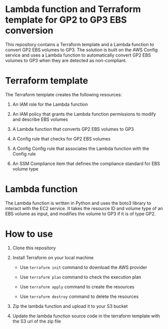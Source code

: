 # Lambda function and Terraform template for GP2 to GP3 EBS conversion

This repository contains a Terraform template and a Lambda function to convert GP2 EBS volumes to GP3. The solution is built on the AWS Config service and uses a Lambda function to automatically convert GP2 EBS volumes to GP3 when they are detected as non-compliant.

#  Terraform template

The Terraform template creates the following resources:

1. An IAM role for the Lambda function

2. An IAM policy that grants the Lambda function permissions to modify and describe EBS volumes

3. A Lambda function that converts GP2 EBS volumes to GP3

4. A Config rule that checks for GP2 EBS volumes

5. A Config Config rule that associates the Lambda function with the Config rule

6. An SSM Compliance item that defines the compliance standard for EBS volume type 

#  Lambda function
The Lambda function is written in Python and uses the boto3 library to interact with the EC2 service. It takes the resource ID and volume type of an EBS volume as input, and modifies the volume to GP3 if it is of type GP2.


# How to use
1. Clone this repository

2. Install Terraform on your local machine

   - Use `terraform init` command to download the AWS provider

   - Use `terraform plan` command to check the execution plan

   - Use `terraform apply` command to create the resources

   - Use `terraform destroy` command to delete the resources

3. Zip the lambda function and upload it to your S3 bucket

4. Update the lambda function source code in the terraform template with the S3 url of the zip file
